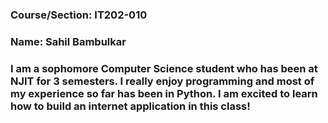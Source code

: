 ### Course/Section: IT202-010
### Name: Sahil Bambulkar
### I am a sophomore Computer Science student who has been at NJIT for 3 semesters. I really enjoy programming and most of my experience so far has been in Python. I am excited to learn how to build an internet application in this class! 



